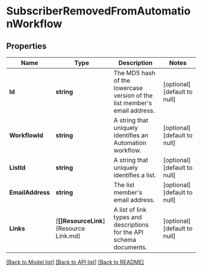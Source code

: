 # SubscriberRemovedFromAutomationWorkflow

## Properties
Name | Type | Description | Notes
------------ | ------------- | ------------- | -------------
**Id** | **string** | The MD5 hash of the lowercase version of the list member&#39;s email address. | [optional] [default to null]
**WorkflowId** | **string** | A string that uniquely identifies an Automation workflow. | [optional] [default to null]
**ListId** | **string** | A string that uniquely identifies a list. | [optional] [default to null]
**EmailAddress** | **string** | The list member&#39;s email address. | [optional] [default to null]
**Links** | [**[]ResourceLink**](Resource Link.md) | A list of link types and descriptions for the API schema documents. | [optional] [default to null]

[[Back to Model list]](../README.md#documentation-for-models) [[Back to API list]](../README.md#documentation-for-api-endpoints) [[Back to README]](../README.md)


